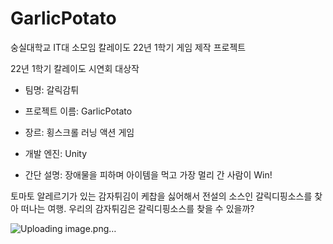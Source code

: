 # GarlicPotato

숭실대학교 IT대 소모임 칼레이도 22년 1학기 게임 제작 프로젝트

22년 1학기 칼레이도 시연회 대상작

- 팀명: 갈릭감튀
- 프로젝트 이름: GarlicPotato
- 장르: 횡스크롤 러닝 액션 게임
- 개발 엔진: Unity

- 간단 설명: 장애물을 피하며 아이템을 먹고 가장 멀리 간 사람이 Win!

토마토 알레르기가 있는 감자튀김이 케찹을 싫어해서 전설의 소스인 갈릭디핑소스를 찾아 떠나는 여행. 우리의 감자튀김은 갈릭디핑소스를 찾을 수 있을까?

![Uploading image.png…]()

